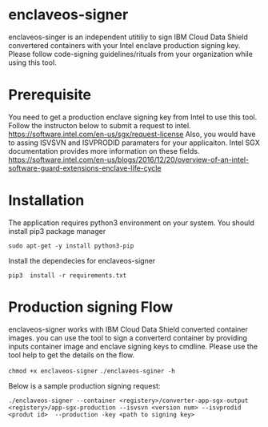 # enclaveos-signer
enclaveos-singer is an independent utitiliy to sign IBM Cloud Data Shield convertered containers with your Intel enclave production signing key. Please follow code-signing guidelines/rituals from your organization while using this tool.

# Prerequisite 
You need to get a production enclave signing key from Intel to use this tool. Follow the instructon below to submit a request to intel. 
https://software.intel.com/en-us/sgx/request-license
Also, you would have to assing ISVSVN and ISVPRODID paramaters for your applicaiton. Intel SGX documentation provides more information on these fields.
https://software.intel.com/en-us/blogs/2016/12/20/overview-of-an-intel-software-guard-extensions-enclave-life-cycle

# Installation
The application requires python3 environment on your system. You should install pip3 package manager 

`sudo apt-get -y install python3-pip`

Install the dependecies for enclaveos-signer

`pip3  install -r requirements.txt`

# Production signing Flow
enclaveos-signer works with IBM Cloud Data Shield converted container images. you can use the tool to sign a converterd container by providing inputs container image and enclave signing keys to cmdline. Please use the tool help to get the details on the flow.

`chmod +x enclaveos-signer`
`./enclaveos-sginer -h`

Below is a sample production signing request:

`./enclaveos-signer --container <registery>/converter-app-sgx-output <registery>/app-sgx-production --isvsvn <version num> --isvprodid <produt id>  --production -key <path to signing key>`
